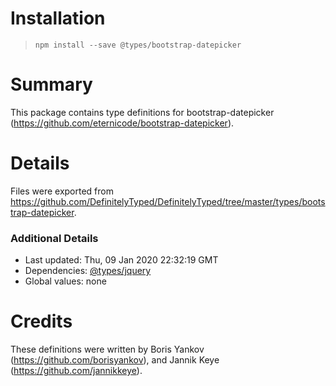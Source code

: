# Installation
> `npm install --save @types/bootstrap-datepicker`

# Summary
This package contains type definitions for bootstrap-datepicker (https://github.com/eternicode/bootstrap-datepicker).

# Details
Files were exported from https://github.com/DefinitelyTyped/DefinitelyTyped/tree/master/types/bootstrap-datepicker.

### Additional Details
 * Last updated: Thu, 09 Jan 2020 22:32:19 GMT
 * Dependencies: [@types/jquery](https://npmjs.com/package/@types/jquery)
 * Global values: none

# Credits
These definitions were written by Boris Yankov (https://github.com/borisyankov), and Jannik Keye (https://github.com/jannikkeye).
